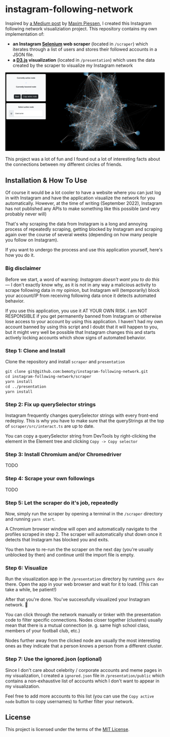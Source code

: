 # instagram-following-network

Inspired by [a Medium post](https://medium.com/@maximpiessen/how-i-visualised-my-instagram-network-and-what-i-learned-from-it-d7cc125ef297) by [Maxim Piessen](https://github.com/maximpiessen), I created this Instagram following network visualiziation project. This repository contains my own implementation of:

- **an Instagram [Selenium](https://selenium.dev) web scraper** (located in `/scraper`) which iterates through a list of users and stores their followed accounts in a JSON file.
- **a [D3.js](https://d3js.org/) visualization** (located in `/presentation`) which uses the data created by the scraper to visualize my Instagram network

![Application screenshot](/.github/screenshot.png)

This project was a lot of fun and I found out a lot of interesting facts about the connections between my different circles of friends.

## Installation & How To Use

Of course it would be a lot cooler to have a website where you can just log in with Instagram and have the application visualize the network for you automatically. However, at the time of writing (September 2022), Instagram has not published any APIs to make something like this possible (and very probably never will)

That's why scraping the data from Instagram is a long and annoying process of repeatedly scraping, getting blocked by Instagram and scraping again over the course of several weeks (depending on how many people you follow on Instagram).

If you want to undergo the process and use this application yourself, here's how you do it.

### Big disclaimer

Before we start, a word of warning: *Instagram doesn't want you to do this* — I don't exactly know why, as it is not in any way a malicious activity to scrape following data in my opinion, but Instagram will (temporarily) block your account/IP from receiving following data once it detects automated behavior.

If you use this application, you use it AT YOUR OWN RISK. I am NOT RESPONSIBLE if you get permanently banned from Instagram or otherwise lose access to your account by using this application. I haven't had my own account banned by using this script and I doubt that it will happen to you, but it might very well be possible that Instagram changes this and starts actively locking accounts which show signs of automated behavior.

### Step 1: Clone and Install

Clone the repository and install `scraper` and `presentation`

```shell
git clone git@github.com:bemoty/instagram-following-network.git
cd instagram-following-network/scraper
yarn install
cd ../presentation
yarn install
```

### Step 2: Fix up querySelector strings

Instagram frequently changes querySelector strings with every front-end redeploy. This is why you have to make sure that the queryStrings at the top of `scraper/src/interact.ts` are up to date.

You can copy a querySelector string from DevTools by right-clicking the element in the Element tree and clicking `Copy -> Copy selector`

### Step 3: Install Chromium and/or Chromedriver

TODO

### Step 4: Scrape your own followings

TODO

### Step 5: Let the scraper do it's job, repeatedly

Now, simply run the scraper by opening a terminal in the `/scraper` directory and running `yarn start`.

A Chromium browser window will open and automatically navigate to the profiles scraped in step 2. The scraper will automatically shut down once it detects that Instagram has blocked you and exits.

You then have to re-run the the scraper on the next day (you're usually unblocked by then) and continue until the import file is empty.

### Step 6: Visualize

Run the visualization app in the `/presentation` directory by running `yarn dev` there. Open the app in your web browser and wait for it to load. (This can take a while, be patient!)

After that you're done. You've successfully visualized your Instagram network. 🎉

You can click through the network manually or tinker with the presentation code to filter specific connections. Nodes closer together (clusters) usually mean that there is a mutual connection (e. g. same high school class, members of your football club, etc.)

Nodes further away from the clicked node are usually the most interesting ones as they indicate that a person knows a person from a different cluster.

### Step 7: Use the ignored.json (optional)

Since I don't care about celebrity / corporate accounts and meme pages in my visualization, I created a `ignored.json` file in `/presentation/public` which contains a non-exhaustive list of accounts which I don't want to appear in my visualization.

Feel free to add more accounts to this list (you can use the `Copy active node` button to copy usernames) to further filter your network.

## License

This project is licensed under the terms of the [MIT License](https://choosealicense.com/licenses/mit/).


